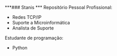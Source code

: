***### Stanis ***
Repositório Pessoal
Profissional:
- Redes TCP/IP
- Suporte a Microinformática
- Analista de Suporte

Estudante de programação:
- Python
